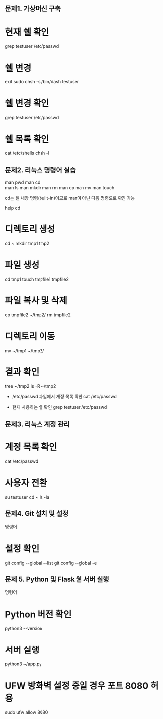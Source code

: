 ## 문제1. 가상머신 구축

# 현재 쉘 확인
grep testuser /etc/passwd

# 쉘 변경
exit
sudo chsh -s /bin/dash testuser

# 쉘 변경 확인
grep testuser /etc/passwd

# 쉘 목록 확인
cat /etc/shells
chsh -l

## 문제2. 리눅스 명령어 실습
man pwd
man cd        
man ls
man mkdir
man rm
man cp
man mv
man touch

cd는 셸 내장 명령(built-in)이므로 man이 아닌 다음 명령으로 확인 가능

help cd

# 디렉토리 생성
cd ~
mkdir tmp1 tmp2

# 파일 생성
cd tmp1
touch tmpfile1 tmpfile2

# 파일 복사 및 삭제
cp tmpfile2 ~/tmp2/
rm tmpfile2

# 디렉토리 이동
mv ~/tmp1 ~/tmp2/

# 결과 확인
tree ~/tmp2
ls -R ~/tmp2

* /etc/passwd 파일에서 계정 목록 확인
cat /etc/passwd

* 현재 사용하는 쉘 확인
grep testuser /etc/passwd

## 문제3. 리눅스 계정 관리

# 계정 목록 확인
cat /etc/passwd

# 사용자 전환
su testuser
cd ~
ls -la


## 문제4. Git 설치 및 설정

명령어
  
# 설정 확인
git config --global --list
git config --global -e


## 문제 5. Python 및 Flask 웹 서버 실행

명령어

# Python 버전 확인
python3 --version

# 서버 실행
python3 ~/app.py

# UFW 방화벽 설정 중일 경우 포트 8080 허용
sudo ufw allow 8080